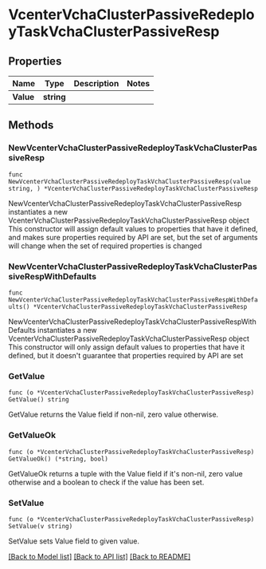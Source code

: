 # VcenterVchaClusterPassiveRedeployTaskVchaClusterPassiveResp

## Properties

Name | Type | Description | Notes
------------ | ------------- | ------------- | -------------
**Value** | **string** |  | 

## Methods

### NewVcenterVchaClusterPassiveRedeployTaskVchaClusterPassiveResp

`func NewVcenterVchaClusterPassiveRedeployTaskVchaClusterPassiveResp(value string, ) *VcenterVchaClusterPassiveRedeployTaskVchaClusterPassiveResp`

NewVcenterVchaClusterPassiveRedeployTaskVchaClusterPassiveResp instantiates a new VcenterVchaClusterPassiveRedeployTaskVchaClusterPassiveResp object
This constructor will assign default values to properties that have it defined,
and makes sure properties required by API are set, but the set of arguments
will change when the set of required properties is changed

### NewVcenterVchaClusterPassiveRedeployTaskVchaClusterPassiveRespWithDefaults

`func NewVcenterVchaClusterPassiveRedeployTaskVchaClusterPassiveRespWithDefaults() *VcenterVchaClusterPassiveRedeployTaskVchaClusterPassiveResp`

NewVcenterVchaClusterPassiveRedeployTaskVchaClusterPassiveRespWithDefaults instantiates a new VcenterVchaClusterPassiveRedeployTaskVchaClusterPassiveResp object
This constructor will only assign default values to properties that have it defined,
but it doesn't guarantee that properties required by API are set

### GetValue

`func (o *VcenterVchaClusterPassiveRedeployTaskVchaClusterPassiveResp) GetValue() string`

GetValue returns the Value field if non-nil, zero value otherwise.

### GetValueOk

`func (o *VcenterVchaClusterPassiveRedeployTaskVchaClusterPassiveResp) GetValueOk() (*string, bool)`

GetValueOk returns a tuple with the Value field if it's non-nil, zero value otherwise
and a boolean to check if the value has been set.

### SetValue

`func (o *VcenterVchaClusterPassiveRedeployTaskVchaClusterPassiveResp) SetValue(v string)`

SetValue sets Value field to given value.



[[Back to Model list]](../README.md#documentation-for-models) [[Back to API list]](../README.md#documentation-for-api-endpoints) [[Back to README]](../README.md)


